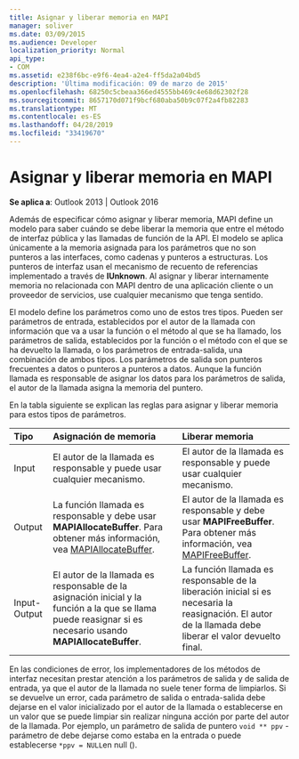 ```yaml
---
title: Asignar y liberar memoria en MAPI
manager: soliver
ms.date: 03/09/2015
ms.audience: Developer
localization_priority: Normal
api_type:
- COM
ms.assetid: e238f6bc-e9f6-4ea4-a2e4-ff5da2a04bd5
description: 'Última modificación: 09 de marzo de 2015'
ms.openlocfilehash: 68250c5cbeaa366ed4555bb469c4e68d62302f28
ms.sourcegitcommit: 8657170d071f9bcf680aba50b9c07f2a4fb82283
ms.translationtype: MT
ms.contentlocale: es-ES
ms.lasthandoff: 04/28/2019
ms.locfileid: "33419670"
---
```

# <a name="allocating-and-freeing-memory-in-mapi"></a>Asignar y liberar memoria en MAPI

  
  
**Se aplica a**: Outlook 2013 | Outlook 2016 
  
Además de especificar cómo asignar y liberar memoria, MAPI define un modelo para saber cuándo se debe liberar la memoria que entre el método de interfaz pública y las llamadas de función de la API. El modelo se aplica únicamente a la memoria asignada para los parámetros que no son punteros a las interfaces, como cadenas y punteros a estructuras. Los punteros de interfaz usan el mecanismo de recuento de referencias implementado a través de **IUnknown**. Al asignar y liberar internamente memoria no relacionada con MAPI dentro de una aplicación cliente o un proveedor de servicios, use cualquier mecanismo que tenga sentido. 
  
El modelo define los parámetros como uno de estos tres tipos. Pueden ser parámetros de entrada, establecidos por el autor de la llamada con información que va a usar la función o el método al que se ha llamado, los parámetros de salida, establecidos por la función o el método con el que se ha devuelto la llamada, o los parámetros de entrada-salida, una combinación de ambos tipos. Los parámetros de salida son punteros frecuentes a datos o punteros a punteros a datos. Aunque la función llamada es responsable de asignar los datos para los parámetros de salida, el autor de la llamada asigna la memoria del puntero. 
  
En la tabla siguiente se explican las reglas para asignar y liberar memoria para estos tipos de parámetros.
  
|**Tipo**|**Asignación de memoria**|**Liberar memoria**|
|:-----|:-----|:-----|
|Input  <br/> |El autor de la llamada es responsable y puede usar cualquier mecanismo.  <br/> |El autor de la llamada es responsable y puede usar cualquier mecanismo.  <br/> |
|Output  <br/> |La función llamada es responsable y debe usar **MAPIAllocateBuffer**. Para obtener más información, vea [MAPIAllocateBuffer](mapiallocatebuffer.md).  <br/> |El autor de la llamada es responsable y debe usar **MAPIFreeBuffer**. Para obtener más información, vea [MAPIFreeBuffer](mapifreebuffer.md).  <br/> |
|Input-Output  <br/> |El autor de la llamada es responsable de la asignación inicial y la función a la que se llama puede reasignar si es necesario usando **MAPIAllocateBuffer**.  <br/> |La función llamada es responsable de la liberación inicial si es necesaria la reasignación. El autor de la llamada debe liberar el valor devuelto final.  <br/> |
   
En las condiciones de error, los implementadores de los métodos de interfaz necesitan prestar atención a los parámetros de salida y de salida de entrada, ya que el autor de la llamada no suele tener forma de limpiarlos. Si se devuelve un error, cada parámetro de salida o entrada-salida debe dejarse en el valor inicializado por el autor de la llamada o establecerse en un valor que se puede limpiar sin realizar ninguna acción por parte del autor de la llamada. Por ejemplo, un parámetro de salida de puntero `void ** ppv` -parámetro de debe dejarse como estaba en la entrada o puede establecerse `*ppv = NULL`en null ().
  


